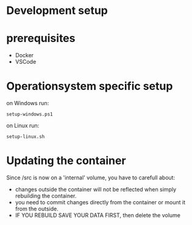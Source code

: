 # Development setup

# prerequisites

* Docker
* VSCode

# Operationsystem specific setup
on Windows run:
```
setup-windows.ps1
```

on Linux run:
```
setup-linux.sh
```

# Updating the container
Since /src is now on a 'internal' volume, you have to carefull about:
* changes outside the container will not be reflected when simply rebuilding the container.
* you need to commit changes directly from the container or mount it from the outside.
* IF YOU REBUILD SAVE YOUR DATA FIRST, then delete the volume
